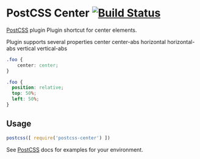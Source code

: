 # PostCSS Center [![Build Status][ci-img]][ci]

[PostCSS] plugin Plugin shortcut for center elements.

Plugin supports several properties
center
center-abs
horizontal
horizontal-abs
vertical
vertical-abs

[PostCSS]: https://github.com/postcss/postcss
[ci-img]:  https://travis-ci.org/Arhitector/postcss-center.svg
[ci]:      https://travis-ci.org/Arhitector/postcss-center

```css
.foo {
    center: center;
}
```

```css output
.foo {
  position: relative;
  top: 50%;
  left: 50%;
}
```

## Usage

```js
postcss([ require('postcss-center') ])
```

See [PostCSS] docs for examples for your environment.
